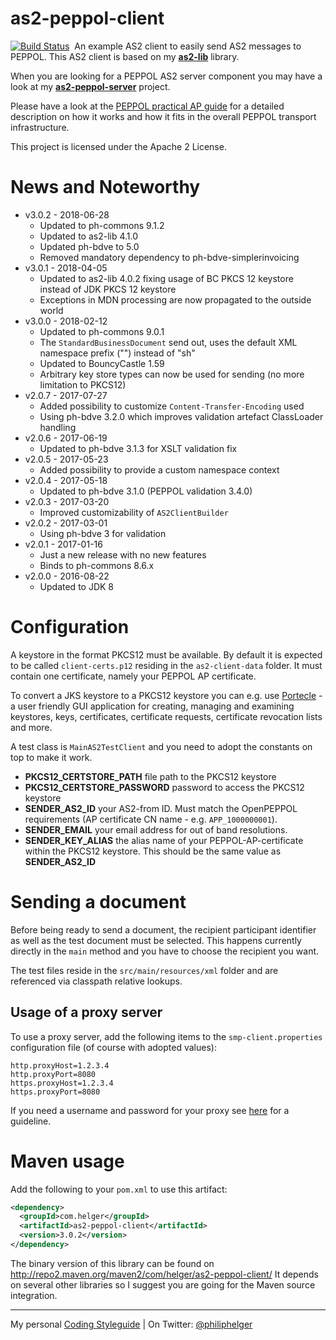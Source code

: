 # as2-peppol-client

[![Build Status](https://travis-ci.org/phax/as2-peppol-client.svg?branch=master)](https://travis-ci.org/phax/as2-peppol-client)
﻿
An example AS2 client to easily send AS2 messages to PEPPOL.
This AS2 client is based on my **[as2-lib](https://github.com/phax/as2-lib)** library.

When you are looking for a PEPPOL AS2 server component you may have a look at my **[as2-peppol-server](https://github.com/phax/as2-peppol-server)** project.

Please have a look at the [PEPPOL practical AP guide](http://peppol.helger.com/public/?menuitem=docs-setup-ap)
for a detailed description on how it works and how it fits in the overall PEPPOL transport infrastructure.

This project is licensed under the Apache 2 License.

# News and Noteworthy

* v3.0.2 - 2018-06-28
  * Updated to ph-commons 9.1.2
  * Updated to as2-lib 4.1.0
  * Updated ph-bdve to 5.0
  * Removed mandatory dependency to ph-bdve-simplerinvoicing
* v3.0.1 - 2018-04-05
  * Updated to as2-lib 4.0.2 fixing usage of BC PKCS 12 keystore instead of JDK PKCS 12 keystore
  * Exceptions in MDN processing are now propagated to the outside world
* v3.0.0 - 2018-02-12
  * Updated to ph-commons 9.0.1
  * The `StandardBusinessDocument` send out, uses the default XML namespace prefix ("") instead of "sh"
  * Updated to BouncyCastle 1.59
  * Arbitrary key store types can now be used for sending (no more limitation to PKCS12)
* v2.0.7 - 2017-07-27
  * Added possibility to customize `Content-Transfer-Encoding` used
  * Using ph-bdve 3.2.0 which improves validation artefact ClassLoader handling
* v2.0.6 - 2017-06-19
  * Updated to ph-bdve 3.1.3 for XSLT validation fix
* v2.0.5 - 2017-05-23
  * Added possibility to provide a custom namespace context
* v2.0.4 - 2017-05-18
  * Updated to ph-bdve 3.1.0 (PEPPOL validation 3.4.0)
* v2.0.3 - 2017-03-20
  * Improved customizability of `AS2ClientBuilder`
* v2.0.2 - 2017-03-01
  * Using ph-bdve 3 for validation
* v2.0.1 - 2017-01-16
  * Just a new release with no new features
  * Binds to ph-commons 8.6.x
* v2.0.0 - 2016-08-22
  * Updated to JDK 8

# Configuration

A keystore in the format PKCS12 must be available.
By default it is expected to be called `client-certs.p12` residing in the `as2-client-data` folder. It must contain one certificate, namely your PEPPOL AP certificate.

To convert a JKS keystore to a PKCS12 keystore you can e.g. use [Portecle](http://portecle.sourceforge.net/) - a user friendly GUI application for creating, managing and examining keystores, keys, certificates, certificate requests, certificate revocation lists and more.

A test class is `MainAS2TestClient` and you need to adopt the constants on top to make it work.
  * **PKCS12_CERTSTORE_PATH** file path to the PKCS12 keystore
  * **PKCS12_CERTSTORE_PASSWORD** password to access the PKCS12 keystore
  * **SENDER_AS2_ID** your AS2-from ID. Must match the OpenPEPPOL requirements (AP certificate CN name - e.g. `APP_1000000001`).
  * **SENDER_EMAIL** your email address for out of band resolutions.
  * **SENDER_KEY_ALIAS** the alias name of your PEPPOL-AP-certificate within the PKCS12 keystore. This should be the same value as **SENDER_AS2_ID** 

# Sending a document

Before being ready to send a document, the recipient participant identifier as well as the test document must be selected. This happens currently directly in the `main` method and you have to choose the recipient you want.

The test files reside in the `src/main/resources/xml` folder and are referenced via classpath relative lookups.

## Usage of a proxy server

To use a proxy server, add the following items to the `smp-client.properties` configuration file (of course with adopted values): 
```
http.proxyHost=1.2.3.4
http.proxyPort=8080
https.proxyHost=1.2.3.4
https.proxyPort=8080
```

If you need a username and password for your proxy see [here](http://rolandtapken.de/blog/2012-04/java-process-httpproxyuser-and-httpproxypassword) for a guideline.

# Maven usage
Add the following to your `pom.xml` to use this artifact:
```xml
<dependency>
  <groupId>com.helger</groupId>
  <artifactId>as2-peppol-client</artifactId>
  <version>3.0.2</version>
</dependency>
```

The binary version of this library can be found on http://repo2.maven.org/maven2/com/helger/as2-peppol-client/ 
It depends on several other libraries so I suggest you are going for the Maven source integration.

---

My personal [Coding Styleguide](https://github.com/phax/meta/blob/master/CodingStyleguide.md) |
On Twitter: <a href="https://twitter.com/philiphelger">@philiphelger</a>

